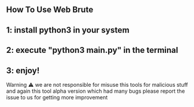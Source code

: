 How To Use Web Brute
--------------------

1: install python3 in your system
---------------
2: execute "python3 main.py" in the terminal
---------------
3: enjoy!
---------------

Warning ⚠️ we are not responsible for misuse this tools for malicious stuff and again this tool alpha version which had many bugs please report the issue to us for getting more improvement 
